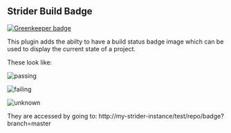 ## Strider Build Badge

[![Greenkeeper badge](https://badges.greenkeeper.io/Strider-CD/strider-build-badge.svg)](https://greenkeeper.io/)

This plugin adds the abilty to have a build status badge image which can be used to display the current state of a project.

These look like:

![passing](https://raw.github.com/microadam/strider-build-badge/master/images/build_passing.png)

![failing](https://raw.github.com/microadam/strider-build-badge/master/images/build_failing.png)

![unknown](https://raw.github.com/microadam/strider-build-badge/master/images/build_unknown.png)

They are accessed by going to: http://my-strider-instance/test/repo/badge?branch=master
